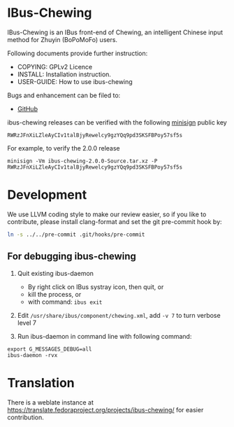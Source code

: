 # IBus-Chewing

IBus-Chewing is an IBus front-end of Chewing, an intelligent Chinese input
method for Zhuyin (BoPoMoFo) users.

Following documents provide further instruction:

 * COPYING: GPLv2 Licence
 * INSTALL: Installation instruction.
 * USER-GUIDE: How to use ibus-chewing

Bugs and enhancement can be filed to:

 * [GitHub](https://github.com/chewing/ibus-chewing/issues)


ibus-chewing releases can be verified with the following [minisign][] public key

    RWRzJFnXiLZleAyCIv1talBjyRewelcy9gzYQq9pd3SKSFBPoy57sf5s

For example, to verify the 2.0.0 release

    minisign -Vm ibus-chewing-2.0.0-Source.tar.xz -P RWRzJFnXiLZleAyCIv1talBjyRewelcy9gzYQq9pd3SKSFBPoy57sf5s

[minisign]: https://jedisct1.github.io/minisign/

# Development

We use LLVM coding style to make our review easier, so if you like to
contribute, please install clang-format and set the git pre-commit hook by:

```sh
ln -s ../../pre-commit .git/hooks/pre-commit
```

## For debugging ibus-chewing

1. Quit existing ibus-daemon
	* By right click on IBus systray icon, then quit, or
	* kill the process, or
	* with command: `ibus exit`

2. Edit `/usr/share/ibus/component/chewing.xml`, add `-v 7` to turn verbose level 7

3. Run ibus-daemon in command line with following command:
```
export G_MESSAGES_DEBUG=all
ibus-daemon -rvx
```

# Translation

There is a weblate instance at
https://translate.fedoraproject.org/projects/ibus-chewing/ for easier
contribution.
